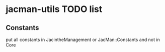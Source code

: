 # jacman-utils TODO list

## Constants
put all constants in JacintheManagement  or JacMan::Constants and not in Core
